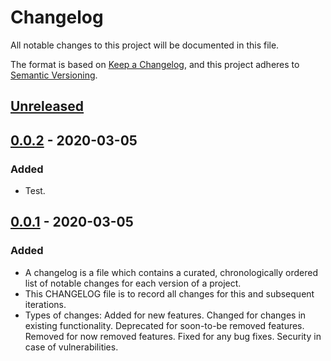 # Changelog

All notable changes to this project will be documented in this file.

The format is based on [Keep a Changelog](https://keepachangelog.com/en/1.0.0/),
and this project adheres to [Semantic Versioning](https://semver.org/spec/v2.0.0.html).

## [Unreleased]

## [0.0.2] - 2020-03-05

### Added

- Test.

## [0.0.1] - 2020-03-05

### Added

- A changelog is a file which contains a curated, chronologically ordered list of notable changes for each version of a project.
- This CHANGELOG file is to record all changes for this and subsequent iterations.
- Types of changes: Added for new features.
                    Changed for changes in existing functionality.
                    Deprecated for soon-to-be removed features.
                    Removed for now removed features.
                    Fixed for any bug fixes.
                    Security in case of vulnerabilities.
                
[unreleased]: https://github.com/cs3321isu/2263-S2020-Team-1/compare/v0.0.2...HEAD
[0.0.2]: https://github.com/cs3321isu/2263-S2020-Team-1/compare/v0.0.1...v0.0.2
[0.0.1]: https://github.com/cs3321isu/2263-S2020-Team-1/releases/tag/v0.0.1                  
